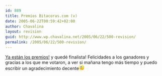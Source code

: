 ```yaml
---
id: 889
title: Premios Bitacoras.com (v)
date: 2005-06-22T00:59:42+02:00
author: Chavalina
layout: revision
guid: http://www.wp.chavalina.net/2005/06/22/500-revision/
permalink: /2005/06/22/500-revision/
---
```

<a href="http://www.bitacoras.com/premios/" target="_blank">Ya están los premios!</a> y quedé finalista! Felicidades a los ganadores y gracias a los que me votaron, a ver si ma&ntilde;ana tengo más tiempo y puedo escribir un agradecimiento decente![emo](/imagenes/emoticonos/sonrisa.gif)